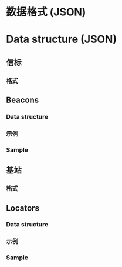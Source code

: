 <!-- lang zh-CN begin -->
# 数据格式 (JSON)
<!-- lang zh-CN end -->

<!-- lang en-US begin -->
# Data structure (JSON)
<!-- lang en-US end -->

<!-- lang zh-CN begin -->
## 信标
### 格式
<!-- lang zh-CN end -->

<!-- lang en-US begin -->
## Beacons
### Data structure
<!-- lang en-US end -->

<!-- import ts 'IBeaconsResult.ts' -->

<!-- lang zh-CN begin -->
### 示例
<!-- lang zh-CN end -->

<!-- lang en-US begin -->
### Sample
<!-- lang en-US end -->

<!-- import json 'beacons.json' -->

<!-- lang zh-CN begin -->
## 基站
### 格式
<!-- lang zh-CN end -->

<!-- lang en-US begin -->
## Locators
### Data structure
<!-- lang en-US end -->

<!-- import ts 'ILocatorsResult.ts' -->

<!-- lang zh-CN begin -->
### 示例
<!-- lang zh-CN end -->

<!-- lang en-US begin -->
### Sample
<!-- lang en-US end -->

<!-- import json 'locators.json' -->
